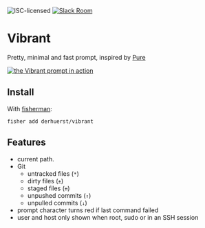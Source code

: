 ![ISC-licensed](https://img.shields.io/github/license/derhuerst/vibrant.svg) [![Slack Room][slack-badge]][slack-link]

# Vibrant

Pretty, minimal and fast prompt, inspired by [Pure](https://github.com/vkovtash/pure)

[![the Vibrant prompt in action](https://asciinema.org/a/80034.png)](https://asciinema.org/a/80034)

## Install

With [fisherman]:

```shell
fisher add derhuerst/vibrant
```

## Features

- current path.
- Git
	- untracked files (`*`)
	- dirty files (`±`)
	- staged files (`⇈`)
	- unpushed commits (`↑`)
	- unpulled commits (`↓`)
- prompt character turns red if last command failed
- user and host only shown when root, sudo or in an SSH session

[slack-link]: https://fisherman-wharf.herokuapp.com
[slack-badge]: https://fisherman-wharf.herokuapp.com/badge.svg
[fisherman]: https://github.com/fisherman/fisherman
